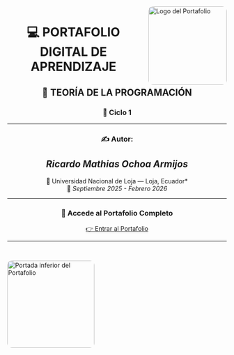 <!-- Imagen superior a la derecha -->
<img src="img/logo.png" alt="Logo del Portafolio" width="180" style="float: right; margin-left: 20px; border-radius: 10px;">

<div align="center">

# 💻 **PORTAFOLIO DIGITAL DE APRENDIZAJE**  
## 🧠 **TEORÍA DE LA PROGRAMACIÓN**  
### 🏫 **Ciclo 1**

---

### ✍️ **Autor:**  
## *Ricardo Mathias Ochoa Armijos*  

📍 Universidad Nacional de Loja — Loja, Ecuador*  
📅 *Septiembre 2025 -  Febrero 2026*

---

### 🔗 **Accede al Portafolio Completo**  
[👉 Entrar al Portafolio](index.md)

</div>

---

<!-- Imagen inferior a la izquierda -->
<img src="img/portada.jpg" alt="Portada inferior del Portafolio" width="200" style="float: left; margin-right: 20px; margin-top: 30px; border-radius: 10px;">



